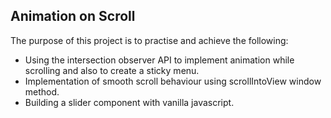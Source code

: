 ## Animation on Scroll

The purpose of this project is to practise and achieve the following:

- Using the intersection observer API to implement animation while scrolling and also to create a sticky menu.
- Implementation of smooth scroll behaviour using scrollIntoView window method.
- Building a slider component with vanilla javascript.

